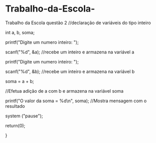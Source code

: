# Trabalho-da-Escola-
Trabalho da Escola questão 2
//declaração de variáveis do tipo inteiro

int a, b, soma;

printf("Digite um numero inteiro: ");

scanf("%d", &a); //recebe um inteiro e armazena na variável a

printf("Digite um numero inteiro: ");

scanf("%d", &b); //recebe um inteiro e armazena na variável b

soma = a + b;

//Efetua adição de a com b e armazena na variável soma

printf("O valor da soma = %d\n", soma); //Mostra mensagem com o resultado

system ("pause");

return(0);

}

